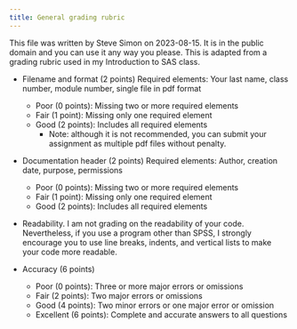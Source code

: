 ```yaml
---
title: General grading rubric
---
```

This file was written by Steve Simon on 
2023-08-15. It is in the public domain
and you can use it any way you please.
This is adapted from a grading rubric
used in my Introduction to SAS class.

+ Filename and format (2 points) Required elements: Your last name, class number, module number, single file in pdf format

  + Poor (0 points): Missing two or more required elements
  + Fair (1 point): Missing only one required element
  + Good (2 points): Includes all required elements
    + Note: although it is not recommended, you can submit your assignment as multiple pdf files without penalty.

+ Documentation header (2 points) Required elements: Author, creation date, purpose, permissions
  + Poor (0 points): Missing two or more required elements
  + Fair (1 point): Missing only one required element
  + Good (2 points): Includes all required elements

+ Readability. I am not grading on the readability of your code. Nevertheless, if you use a program other than SPSS, I strongly encourage you to use line breaks, indents, and vertical lists to make your code more readable.

+ Accuracy (6 points)
  + Poor (0 points): Three or more major errors or omissions
  + Fair (2 points): Two major errors or omissions
  + Good (4 points): Two minor errors or one major error or omission
  + Excellent (6 points): Complete and accurate answers to all questions
